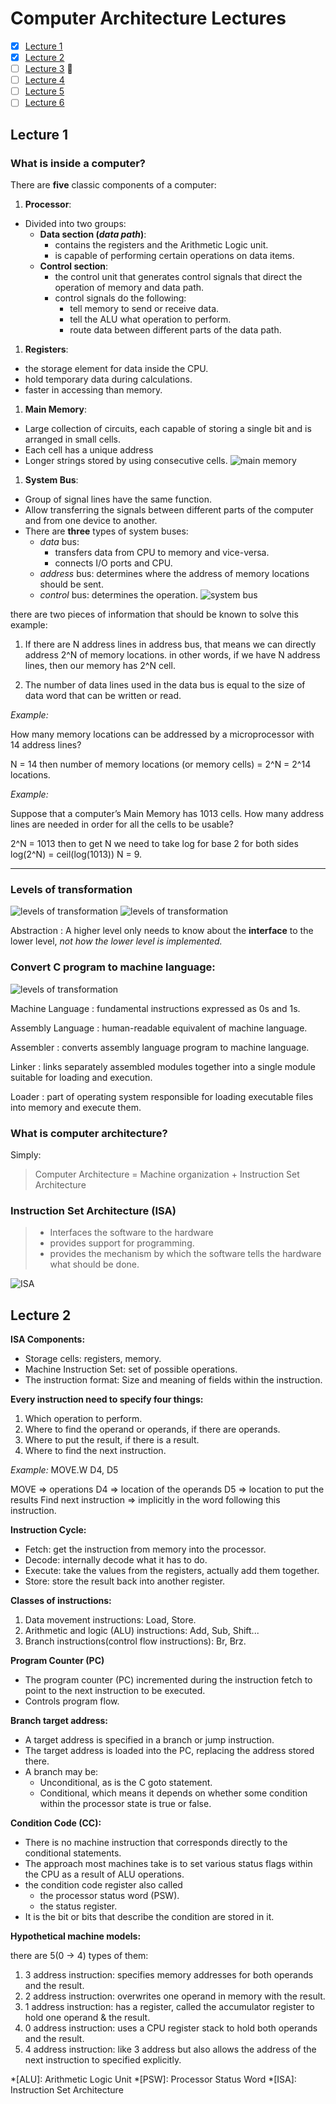 # Computer Architecture Lectures

- [x] [Lecture 1](#lecture-1)
- [x] [Lecture 2](#lecture-2)
- [ ] [Lecture 3](#lecture-3) :construction:
- [ ] [Lecture 4](#lecture-4)
- [ ] [Lecture 5](#lecture-5)
- [ ] [Lecture 6](#lecture-6)

## Lecture 1

### What is inside a computer?

There are **five** classic components of a computer:
1. **Processor**:
  * Divided into two groups:
    - **Data section (_data path_)**:
        * contains the registers and the Arithmetic Logic unit.
        * is capable of performing certain operations on data items.
    - **Control section**:
        * the control unit that generates control signals that direct the operation of memory and data path.
        * control signals do the following:
          - tell memory to send or receive data.
          - tell the ALU what operation to perform.
          - route data between different parts of the data path.
1. **Registers**:
  * the storage element for data inside the CPU.
  * hold temporary data during calculations.
  * faster in accessing than memory.
1. **Main Memory**:
  * Large collection of circuits, each capable of storing a single bit and is arranged in small cells.
  * Each cell has a unique address
  * Longer strings stored by using consecutive cells.
  ![main memory](./pics/ca/1.png)
1. **System Bus**:
  * Group of signal lines have the same function.
  * Allow transferring the signals between different parts of the computer and from one device to another.
  * There are **three** types of system buses:
    - _data_ bus:
      * transfers data from CPU to memory and vice-versa.
      * connects I/O ports and CPU.
    - _address_ bus: determines where the address of memory locations should be sent.
    - _control_ bus: determines the operation.
    ![system bus](./pics/ca/2.png)


there are two pieces of information that should be known to solve this example:
1. If there are N address lines in address bus, that means we can directly address 2^N of memory locations.
in other words, if we have N address lines, then our memory has 2^N cell.

1. The number of data lines used in the data bus is equal to the
size of data word that can be written or read.

*Example:*

How many memory locations can be addressed by a microprocessor with 14 address lines?

N = 14
then number of memory locations (or memory cells) = 2^N = 2^14 locations.

*Example:*

Suppose that a computer’s Main Memory has 1013 cells. How many address lines are needed in order for all the cells to be usable?

2^N = 1013
then to get N we need to take log for base 2 for both sides
log(2^N) = ceil(log(1013))
N =  9.

---

### Levels of transformation

![levels of transformation](./pics/ca/3.png)
![levels of transformation](./pics/ca/my-diagram.png)  

Abstraction
: A higher level only needs to know about the **interface** to the lower level, _not how the lower level is implemented._


### Convert C program to machine language:

![levels of transformation](./pics/ca/4.png)

Machine Language
: fundamental instructions expressed as 0s and 1s.

Assembly Language
: human-readable equivalent of machine language.

Assembler
: converts assembly language program to machine language.

Linker
: links separately assembled modules together into a single module suitable for loading and execution.

Loader
: part of operating system responsible for loading executable files into memory and execute them.

### What is computer architecture?

Simply:
>Computer Architecture = Machine organization + Instruction Set Architecture


### Instruction Set Architecture (ISA)
> * Interfaces the software to the hardware
> * provides support for programming.
> * provides the mechanism by which the software tells the hardware what should be done.

![ISA](./pics/ca/5.png)

## Lecture 2

**ISA Components:**
 - Storage cells: registers, memory.
 - Machine Instruction Set: set of possible operations.
 - The instruction format: Size and meaning of fields within the instruction.

**Every instruction need to specify four things:**
1. Which operation to perform.
1. Where to find the operand or operands, if there are operands.
1. Where to put the result, if there is a result.
1. Where to find the next instruction.

*Example:*
MOVE.W D4, D5

MOVE => operations
D4 => location of the operands
D5 => location to put the results
Find next instruction => implicitly in the word following this instruction.


**Instruction Cycle:**
<!-- place image of IC slide 9 -->

* Fetch: get the instruction from memory into the processor.
* Decode: internally decode what it has to do.
* Execute: take the values from the registers, actually add them together.
* Store: store the result back into another register.

**Classes of instructions:**
1. Data movement instructions: Load, Store.
1. Arithmetic and logic (ALU) instructions: Add, Sub, Shift...
1. Branch instructions(control flow instructions): Br, Brz.

**Program Counter (PC)**
* The program counter (PC) incremented during the instruction fetch to point to the next instruction to be executed.
* Controls program flow.

**Branch target address:**
* A target address is specified in a branch or jump instruction.
* The target address is loaded into the PC, replacing the address stored there.
* A branch may be:
  - Unconditional, as is the C goto statement.
  - Conditional, which means it depends on whether some condition within the processor state is true or false.

**Condition Code (CC):**
 - There is no machine instruction that corresponds directly to the conditional statements.
 - The approach most machines take is to set various status flags within the CPU as a result of ALU operations.
 - the condition code register also called
    * the processor status word (PSW).
    * the status register.
 - It is the bit or bits that describe the condition are stored in it.

**Hypothetical machine models:**

there are 5(0 -> 4) types of them:
  1. 3 address instruction: specifies memory addresses for both operands and the result.
  1. 2 address instruction: overwrites one operand in memory with the result.
  1. 1 address instruction: has a register, called the accumulator register to hold one operand & the result.
  1. 0 address instruction: uses a CPU register stack to hold both operands and the result.
  1. 4 address instruction: like 3 address but also allows the address of the next instruction to specified explicitly.

*[ALU]: Arithmetic Logic Unit
*[PSW]: Processor Status Word
*[ISA]: Instruction Set Architecture
